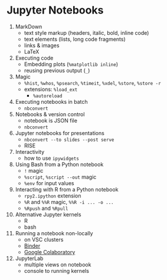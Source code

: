 # Jupyter Notebooks

  1. MarkDown
      * text style markup (headers, italic, bold, inline code)
      * text elements (lists, long code fragments)
      * links & images
      * LaTeX
  1. Executing code
      * Embedding plots (`%matplotlib inline`)
      * reusing previous output (`_`)
  1. Magic
      * `%hist`, `%whos`, `%psearch`, `%timeit`, `%xdel`, `%store`, `%store -r`
      * extensions: `%load_ext`
        * `%autoreload`
  1. Executing notebooks in batch
      * `nbconvert`
  1. Notebooks & version control
      * notebook is JSON file
      * `nbconvert`
  1. Jupyter  notebooks for presentations
      * `nbconvert --to slides --post serve`
      * RISE
  1. Interactivity
      * how to use `ipywidgets`
  1. Using Bash from a Python notebook
      * `!` magic
      * `%script`, `%script --out` magic
      * `%env` for input values
  1. Interacting with R from a Python notebook
      * `rpy2.ipython` extension
      * `%R` and `%%R` magic, `%%R -i ... -o ...`
      * `%Rpush` and `%Rpull`
  1. Alternative Jupyter kernels
      * R
      * bash
  1. Running a notebook non-locally
      * on VSC clusters
      * [Binder](https://mybinder.org/)
      * [Google Colaboratory](https://colab.research.google.com/notebooks/welcome.ipynb#recent=true)
  1. JupyterLab
      * multiple views on notebook
      * console to running kernels
